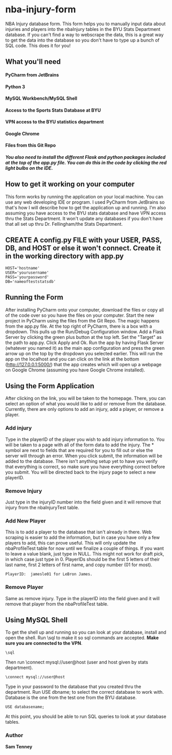 # nba-injury-form
NBA Injury database form.  This form helps you to manually input data about injuries and players into the nbaInjury tables in the BYU Stats Department database.  If you can't find a way to webscrape the data, this is a great way to get the data into the database so you don't have to type up a bunch of SQL code.  This does it for you!

## What you'll need
#### PyCharm from JetBrains
#### Python 3
#### MySQL Workbench/MySQL Shell
#### Access to the Sports Stats Database at BYU
#### VPN access to the BYU statistics department
#### Google Chrome
#### Files from this Git Repo
##### You also need to install the different Flask and python packages included at the top of the app.py file.  You can do this in the code by clicking the red light bulbs on the IDE.

## How to get it working on your computer
This form works by running the application on your local machine.  You can use any web developing IDE or program.  I used PyCharm from JetBrains so that's how I will describe how to get the application up and running.  I'm also assuming you have access to the BYU stats database and have VPN access thru the Stats Department.  It won't update any databases if you don't have that all set up thru Dr. Fellingham/the Stats Department.  

## CREATE A config.py FILE with your USER, PASS, DB, and HOST or else it won't connect.  Create it in the working directory with app.py

```
HOST='hostname'
USER='yourusername'
PASS='yourpassword'
DB='nameofteststatsdb'
```

## Running the Form
After installing PyCharm onto your computer, download the files or copy all of the code over so you have the files on your computer. Start the new project in PyCharm using the files from the Git Repo. The magic happens from the app.py file.  At the top right of PyCharm, there is a box with a dropdown.  This pulls up the Run/Debug Configuration window.  Add a Flask Server by clicking the green plus button at the top left.  Set the "Target" as the path to app.py.  Click Apply and Ok.  Run the app by having Flask Server (whatever you named it) as the main app configuration and press the green arrow up on the top by the dropdown you selected earlier.  This will run the app on the localhost and you can click on the link at the bottom (http://127.0.0.1:5000/) that the app creates which will open up a webpage on Google Chrome (assuming you have Google Chrome installed).

## Using the Form Application
After clicking on the link, you will be taken to the homepage.  There, you can select an option of what you would like to add or remove from the database.  Currently, there are only options to add an injury, add a player, or remove a player.

### Add injury
Type in the playerID of the player you wish to add injury information to.  You will be taken to a page with all of the form data to add the injury.  The * symbol are next to fields that are required for you to fill out or else the server will through an error.  When you click submit, the information will be added to the database.  There isn't anything setup yet to have you verify that everything is correct, so make sure you have everything correct before you submit.  You will be directed back to the injury page to select a new playerID.

### Remove Injury
Just type in the injuryID number into the field given and it will remove that injury from the nbaInjuryTest table.


### Add New Player
This is to add a player to the database that isn't already in there.  Web scraping is easier to add the information, but in case you have only a few players to add, this can prove useful. This will only update the nbaProfileTest table for now until we finalize a couple of things. If you want to leave a value blank, just type in NULL.  This might not work for draft pick, in which case just type in 0.  PlayerIDs should be the first 5 letters of their last name, first 2 letters of first name, and copy number (01 for most).  

```
PlayerID:  jamesle01 for LeBron James.
```

### Remove Player
Same as remove injury.  Type in the playerID into the field given and it will remove that player from the nbaProfileTest table.

## Using MySQL Shell
To get the shell up and running so you can look at your database, install and open the shell.  Run \sql to make it so sql commands are accepted.  **Make sure you are connected to the VPN**.
```
\sql
```
Then run \connect mysql://user@host (user and host given by stats department). 
```
\connect mysql://user@host
```

Type in your password to the database that you created thru the department.  Run USE dbname; to select the correct database to work with.  Database is the one from the test one from the BYU database.
```
USE databasename;
```
At this point, you should be able to run SQL queries to look at your database tables.

### Author
**Sam Tenney**
